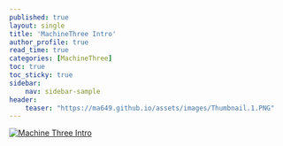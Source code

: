```yaml
---
published: true
layout: single
title: 'MachineThree Intro'
author_profile: true
read_time: true
categories: [MachineThree]
toc: true
toc_sticky: true
sidebar:
    nav: sidebar-sample
header:
    teaser: "https://ma649.github.io/assets/images/Thumbnail.1.PNG"
---
```



[![Machine Three Intro](https://ma649.github.io/assets/images/Thumbnail.1.PNG)](https://youtu.be/aCoislwShJs)

